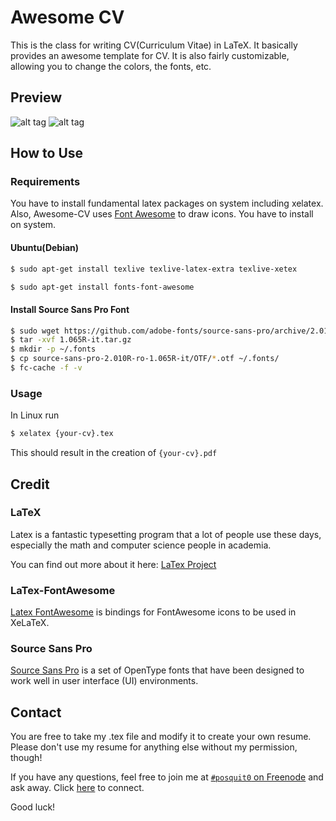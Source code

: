 Awesome CV
==========

This is the class for writing CV(Curriculum Vitae) in LaTeX. It basically provides an awesome template for CV. It is also fairly customizable, allowing you to change the colors, the fonts, etc.


## Preview
![alt tag](https://raw.githubusercontent.com/posquit0/Awesome-CV/master/examples/resume-0.png)
![alt tag](https://raw.githubusercontent.com/posquit0/Awesome-CV/master/examples/resume-1.png)


## How to Use
### Requirements

You have to install fundamental latex packages on system including xelatex. Also, Awesome-CV uses [Font Awesome](http://fortawesome.github.io/Font-Awesome/) to draw icons. You have to install on system.

#### Ubuntu(Debian)
```bash
$ sudo apt-get install texlive texlive-latex-extra texlive-xetex
```

```bash
$ sudo apt-get install fonts-font-awesome
```

#### Install Source Sans Pro Font
```bash
$ sudo wget https://github.com/adobe-fonts/source-sans-pro/archive/2.010R-ro/1.065R-it.tar.gz
$ tar -xvf 1.065R-it.tar.gz
$ mkdir -p ~/.fonts
$ cp source-sans-pro-2.010R-ro-1.065R-it/OTF/*.otf ~/.fonts/
$ fc-cache -f -v
```

### Usage

In Linux run
```bash
$ xelatex {your-cv}.tex
```
This should result in the creation of ``{your-cv}.pdf``


## Credit
### LaTeX
Latex is a fantastic typesetting program that a lot of people use these days, especially the math and computer science people in academia.

You can find out more about it here: [LaTex Project](http://www.latex-project.org/)

### LaTex-FontAwesome
[Latex FontAwesome](https://github.com/furl/latex-fontawesome) is bindings for FontAwesome icons to be used in XeLaTeX.

### Source Sans Pro
[Source Sans Pro](https://github.com/adobe-fonts/source-sans-pro)  is a set of OpenType fonts that have been designed to work well in user interface (UI) environments.


## Contact
You are free to take my .tex file and modify it to create your own resume. Please don't use my resume for anything else without my permission, though!

If you have any questions, feel free to join me at [`#posquit0` on Freenode](irc://irc.freenode.net/posquit0) and ask away. Click [here](https://kiwiirc.com/client/irc.freenode.net/posquit0) to connect.

Good luck!
